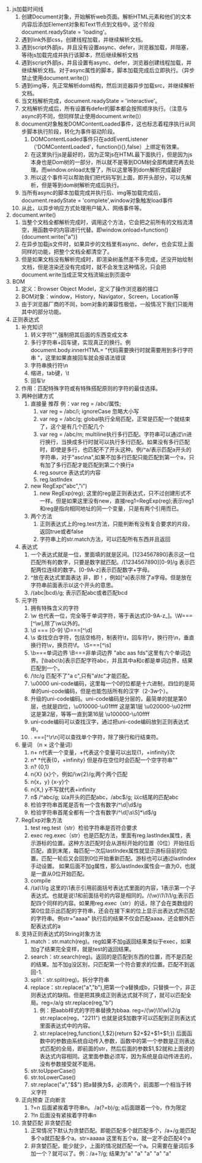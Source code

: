 1. js加载时间线
   1. 创建Document对象，开始解析web页面。解析HTML元素和他们的文本内容后添加Element对象和Text节点到文档中。这个阶段document.readyState = 'loading'。
   2. 遇到link外部css，创建线程加载，并继续解析文档。
   3. 遇到script外部js，并且没有设置async、defer，浏览器加载，并阻塞，等待js加载完成并执行该脚本，然后继续解析文档
   4. 遇到script外部js，并且设置有async、defer，浏览器创建线程加载，并继续解析文档。对于async属性的脚本，脚本加载完成后立即执行。（异步禁止使用document.write()）
   5. 遇到img等，先正常解析dom结构，然后浏览器异步加载src，并继续解析文档。
   6. 当文档解析完成，document.readyState = 'interactive'。
   7. 文档解析完成后，所有设置有defer的脚本都会按照顺序执行。（注意与async的不同，但同样禁止使用document.write()）
   8. document对象触发DOMContentLoaded事件，这也标志着程序执行从同步脚本执行阶段，转化为事件驱动阶段。
      1. DOMContentLoaded事件只在addEventListener（'DOMContentLoaded'，function(){},false）上绑定有效果。
      2. 在这里执行js是最好的，因为正常js在HTML最下面执行，但是因为js本身也是Dom树的一部分，所以就不是等到DOM树全部构建完再去处理。而window.onload太慢了，所以这里等到dom解析完成最好
      3. 所以这个事件可以帮助我们把代码写到上面，即开头部分，可以先解析，但是等到dom树解析完成后执行。
   9.  当所有async的脚本加载完成并执行后、img等加载完成后，document.readyState = 'complete',window对象触发load事件
   10. 从此，以异步响应方式处理用户输入、网络事件等。 
2. document.write()
    1.  当整个文档全都解析完成时，调用这个方法，它会把之前所有的文档流清空，用函数中的内容进行代替。即window.onload=function(){document.write("a")}
    2.  在异步加载js文件时，如果异步的文档里有async、defer，也会实现上面同样的功能，把整个文档全都清空了。
    3.  但是如果文档没有解析完成时，即渲染树虽然差不多完成，还没开始绘制文档，但是渲染还没有完成时，就不会发生这种情况，只会把document.write当成正常文档流输出到页面中
3. BOM
   1. 定义：Browser Object Model，定义了操作浏览器的接口
   2. BOM对象：window，History，Navigator，Screen，Location等
   3. 由于浏览器厂商的不同，bom对象的兼容性极低，一般情况下我们只能用其中的部分功能。
4. 正则表达式
   1. 补充知识
      1. 转义字符"\",强制把其后面的东西变成文本
      2. 多行字符串\+回车键，实现真正的换行。例document.body.innerHTML= "代码需要换行时就需要用到多行字符串 "，这里如果直接回车就会报语法错误
      3. 字符串换行符\n
      4. 缩进，tab键，\t
      5. 回车\r
   2. 作用：匹配特殊字符或有特殊搭配原则的字符的最佳选择。
   3. 两种创建方式
      1. 直接量 推荐 例：var reg = /abc/属性;
         1. var reg = /abc/i;  ignoreCase 忽略大小写
         2. var reg = /abc/g;  global执行全局匹配，正常是匹配一个就结束了，这个是有几个匹配几个
         3. var reg = /abc/m;  multiline执行多行匹配。字符串可以通过\n进行换行，当换成多行时就可以执行多行匹配。如果没有多行匹配时，即使是多行，也匹配不了开头这种。例/^a/表示匹配a开头的字符串，对于"asc\na",如果不加多行匹配只能匹配到第一个a，只有加了多行匹配才能匹配到第二个换行a
         4. reg.source  表达式的内容
         5. reg.lastIndex 
      2. new RegExp("abc","i")
         1. new RegExp(reg);  这里的reg是正则表达式，只不过创建形式不一样。但是如果这里没有new，直接reg1=RegExp(reg);表示reg1和reg是指向相同地址的同一个变量，只是有两个引用而已。
      3. 两个方法
         1. 正则表达式上的reg.test方法，只能判断有没有复合要求的片段，返回true或者false
         2. 字符串上的str.match方法，可以匹配所有东西并且返回
   4. 表达式
      1. 一个表达式就是一位，里面填的就是区间。[1234567890]表示这一位匹配所有的数字，只要是数字就匹配。/[1234567890][0-9]/g 表示匹配两位连续的数字。[0-9A-z]表示匹配数字+字母。
      2. ^放在表达式里面表达 非，即！，例如[^a]表示除了a字母。但是放在字符串前面表示以这个开头的意思。
      3. /(abc|bcd)/g; 表示匹配abc或者匹配bcd
   5. 元字符
      1. 拥有特殊含义的字符
      2. \w 也代表一位，完全等于单词字符，等于表达式[0-9A-z_]。\W===[^\w],除了\w以外的。
      3. \d === [0-9] \D===[^\d]
      4. \s 查找空白字符，包括空格符，制表符\t，回车符\r，换行符\n，垂直换行符\v，换页符\f。 \S===[^\s]
      5. \b===单词边界 \B===非单词边界 "abc aas fds"这里有六个单词边界。[\babc\b]表示匹配字符abc，并且其中a和c都是单词边界，结果匹配到一个。
      6. /\tc/g 匹配不了"a  c",只有"a\tc"才能匹配。
      7. \u0000 uni-code编码，这里每一个0的位都是十六进制，四位的是简单的uni-code编码，但是也能包括所有的汉字（2-3w个）。
      8. 升级的uni-code编码。uni-code编码是分层的，最简单的就是第0层，也就是四位，\u010000-\u01ffff 这是第1层 \u020000-\u02ffff 这是第2层，等等一直到第16层 \u100000-\u10ffff
      9. uni-code编码可以查找汉字，通过把uni-code编码放到正则表达式中。
      10. . ===[^\r\n]可以查找单个字符，除了换行和行结束符。
   6. 量词 （n × 这个量词）
      1. n+  n代表一个变量，+代表这个变量可以出现{1，+infinity}次
      2. n*  *代表{0，+infinity} 但是存在空位时会匹配一个空字符串""
      3. n?  {0,1}
      4. n{X}  {x}个，例如/\w{2}/g;两个两个匹配
      5. n{x，y}  {x-y}个
      6. n{X,}   y不写就代表+infinity
      7. n$    /^abc/g; 以a开头的匹配abc，/abc$/g; 以c结尾的匹配abc
      10. 检验字符串首尾是否有一个含有数字/^\d|\d$/g
      11. 检验字符串首尾全都有一个含有数字/^\d[\s\S]*\d$/g
   7. RegExp对象方法
      1. test     reg.test（str）检验字符串是否符合要求
      2. exec     reg.exec（str）也是匹配方法，里面有reg.lastIndex属性，表示游标的位置。这种方法匹配时会从游标开始的位置（0位）开始往后匹配，直到末尾，每匹配一次后lastIndex属性就显示游标目前的位置。匹配一轮后又会回到0位开始重新匹配。游标也可以通过lastIndex手动设置。 如果后面不加g属性，那么lastIndex属性会一直为0，也就是一直从0位开始匹配。
      3. compile
      4. /(a)\1/g  这里的\1表示引用前面括号表达式里面的内容，1表示第一个子表达式。也就是说\1和前面括号的内容是相同的。/(\w)\1\1\1/g;表示匹配四个同样的内容。如果用reg.exec（str）的话，除了会在类数组的第0位显示出匹配的字符串，还会在接下来的位上显示出表达式所匹配的字符串。例str="aaaa"  执行后的结果不仅会匹配aaaa，还会额外匹配表达式的a
   8. 支持正则表达式的String对象方法
      1. match：str.match(reg)。reg如果不加g返回结果类似于exec，如果加g了结果完全变样，就是test的返回结果。
      2. search：str.search(reg)。返回的是匹配到东西的位置，而不是匹配的结果。加不加g没区别，只匹配第一个符合要求的位置。匹配不到返回-1.
      3. split：str.split(reg)。拆分字符串
      4. replace：str.replace("a","b"),把第一个a替换成b，只替换一个，非正则表达式的缺陷。但是把其换成正则表达式就不同了，就可以匹配全局。reg=/a/g str.replace(reg,"b")
         1. 例：把aabb样式的字符串替换为bbaa. reg=/(\w)\1(\w)\2/g str.replace(reg，"$2$2$1$1")  也就是说$加数字可以匹配到正则表达式里面表达式中的内容。
         2. str.replace(reg,function($,$1,$2){return $2+$2+$1+$1;})  后面函数中的参数由系统自动传入参数，函数中的第一个参数是正则表达式匹配的全局，即前面的str，然后后面的参数$1,$2就和上面说的表达式内容相同。这里面参数必须写，因为系统是自动传进去的，没有参数接受就不能用。
      5. str.toUpperCase()
      6. str.toLowerCase()
      7. str.replace("a","$$") 把a替换为$，必须两个，前面那一个相当于转义字符
   9. 正向预查 正向断言
      1. ?=n   后面紧挨着字符串n。 /a(?=b)/g;   a后面跟着一个b，作为限定
      2. ?!n   后面没有紧挨着字符串n
   10. 贪婪匹配 非贪婪匹配
       1.  正常情况下默认为贪婪匹配。即能匹配多个就匹配多个，/a+/g;能匹配多个a就匹配多个a。str=aaaaa 这里有五个a，就一定不会匹配4个a
       2.  非贪婪匹配，能少就少，上面的情况就匹配一个a。只需要在量词后多加一个？就可以了。例：/a+?/g; 结果为"a" "a" "a" "a" "a"
